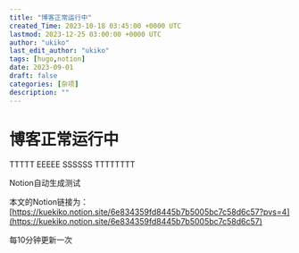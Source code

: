 ```yaml
---
title: "博客正常运行中"
created_Time: 2023-10-18 03:45:00 +0000 UTC
lastmod: 2023-12-25 03:00:00 +0000 UTC
author: "ukiko"
last_edit_author: "ukiko"
tags: [hugo,notion]
date: 2023-09-01
draft: false
categories: [杂项]
description: ""
---
```


# 博客正常运行中

TTTTT EEEEE  SSSSSS   TTTTTTTT



Notion自动生成测试



本文的Notion链接为：[https://kuekiko.notion.site/6e834359fd8445b7b5005bc7c58d6c57?pvs=4](https://kuekiko.notion.site/6e834359fd8445b7b5005bc7c58d6c57)



每10分钟更新一次

